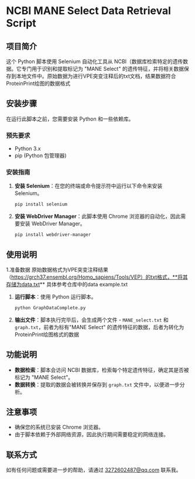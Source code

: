# NCBI MANE Select Data Retrieval Script

## 项目简介

这个 Python 脚本使用 Selenium 自动化工具从 NCBI（数据库检索特定的遗传数据。它专门用于识别和提取标记为 "MANE Select" 的遗传特征，并将相关数据保存到本地文件中。原始数据为进行VPE突变注释后的txt文档，结果数据符合ProteinPrint绘图的数据格式

## 安装步骤

在运行此脚本之前，您需要安装 Python 和一些依赖库。

### 预先要求
- Python 3.x
- pip (Python 包管理器)

### 安装指南

1. **安装 Selenium**：在您的终端或命令提示符中运行以下命令来安装 Selenium。

    ```bash
    pip install selenium
    ```

2. **安装 WebDriver Manager**：此脚本使用 Chrome 浏览器的自动化，因此需要安装 WebDriver Manager。

    ```bash
    pip install webdriver-manager
    ```

## 使用说明
1.准备数据
    原始数据格式为VPE突变注释结果（https://grch37.ensembl.org/Homo_sapiens/Tools/VEP）的txt格式，**将其存储为data.txt** 具体参考仓库中的data example.txt
    
1. **运行脚本**：使用 Python 运行脚本。

    ```bash
    python GraphDataComplete.py
    ```

2. **输出文件**：脚本执行完毕后，会生成两个文件 - `MANE_select.txt` 和 `graph.txt`，前者为标有"MANE Select" 的遗传特征的数据，后者为转化为ProteinPrint绘图格式的数据

## 功能说明

- **数据检索**：脚本会访问 NCBI 数据库，检索每个特定遗传特征，确定其是否被标记为 "MANE Select"。
- **数据转换**：提取的数据会被转换并保存到 `graph.txt` 文件中，以便进一步分析。

## 注意事项

- 确保您的系统已安装 Chrome 浏览器。
- 由于脚本依赖于外部网络资源，因此执行期间需要稳定的网络连接。

## 联系方式

如有任何问题或需要进一步的帮助，请通过 3272602487@qq.com 联系我。
